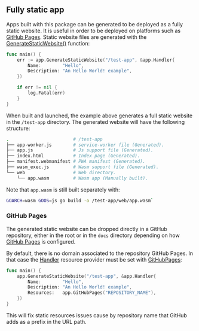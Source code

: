 ## Fully static app

Apps built with this package can be generated to be deployed as a fully static website. It is useful in order to be deployed on platforms such as [GitHub Pages](https://pages.github.com). Static website files are generated with the [GenerateStaticWebsite()](/reference#GenerateStaticWebsite) function:

```go
func main() {
	err := app.GenerateStaticWebsite("/test-app", &app.Handler{
		Name:        "Hello",
		Description: "An Hello World! example",
    })

    if err != nil {
        log.Fatal(err)
    }
}
```

When built and launched, the example above generates a full static website in the `/test-app` directory. The generated website will have the following structure:

```bash
.                        # /test-app
├── app-worker.js        # service-worker file (Generated).
├── app.js               # Js support file (Generated).
├── index.html           # Index page (Generated).
├── manifest.webmanifest # PWA manifest (Generated).
├── wasm_exec.js         # Wasm support file (Generated).
└── web                  # Web directory.
    └── app.wasm         # Wasm app (Manually built).
```

Note that `app.wasm` is still built separately with:

```bash
GOARCH=wasm GOOS=js go build -o /test-app/web/app.wasm`
```

### GitHub Pages

The generated static website can be dropped directly in a GitHub repository, either in the root or in the `docs` directory depending on how [GitHub Pages](https://pages.github.com) is configured.

By default, there is no domain associated to the repository GitHub Pages. In that case the [Handler](/reference#Handler) resource provider must be set with [GitHubPages](/reference#GitHubPages):

```go
func main() {
	app.GenerateStaticWebsite("/test-app", &app.Handler{
		Name:        "Hello",
		Description: "An Hello World! example",
		Resources:   app.GitHubPages("REPOSITORY_NAME"),
	})
}
```

This will fix static resources issues cause by repository name that GitHub adds as a prefix in the URL path.
